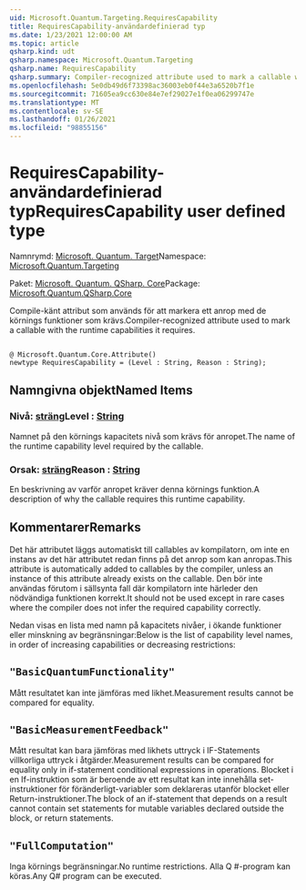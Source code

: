 ```yaml
---
uid: Microsoft.Quantum.Targeting.RequiresCapability
title: RequiresCapability-användardefinierad typ
ms.date: 1/23/2021 12:00:00 AM
ms.topic: article
qsharp.kind: udt
qsharp.namespace: Microsoft.Quantum.Targeting
qsharp.name: RequiresCapability
qsharp.summary: Compiler-recognized attribute used to mark a callable with the runtime capabilities it requires.
ms.openlocfilehash: 5e0db49d6f73398ac36003eb0f44e3a6520b7f1e
ms.sourcegitcommit: 71605ea9cc630e84e7ef29027e1f0ea06299747e
ms.translationtype: MT
ms.contentlocale: sv-SE
ms.lasthandoff: 01/26/2021
ms.locfileid: "98855156"
---
```

# <a name="requirescapability-user-defined-type"></a><span data-ttu-id="f74db-102">RequiresCapability-användardefinierad typ</span><span class="sxs-lookup"><span data-stu-id="f74db-102">RequiresCapability user defined type</span></span>

<span data-ttu-id="f74db-103">Namnrymd: [Microsoft. Quantum. Target](xref:Microsoft.Quantum.Targeting)</span><span class="sxs-lookup"><span data-stu-id="f74db-103">Namespace: [Microsoft.Quantum.Targeting](xref:Microsoft.Quantum.Targeting)</span></span>

<span data-ttu-id="f74db-104">Paket: [Microsoft. Quantum. QSharp. Core](https://nuget.org/packages/Microsoft.Quantum.QSharp.Core)</span><span class="sxs-lookup"><span data-stu-id="f74db-104">Package: [Microsoft.Quantum.QSharp.Core](https://nuget.org/packages/Microsoft.Quantum.QSharp.Core)</span></span>


<span data-ttu-id="f74db-105">Compile-känt attribut som används för att markera ett anrop med de körnings funktioner som krävs.</span><span class="sxs-lookup"><span data-stu-id="f74db-105">Compiler-recognized attribute used to mark a callable with the runtime capabilities it requires.</span></span>

```qsharp

@ Microsoft.Quantum.Core.Attribute()
newtype RequiresCapability = (Level : String, Reason : String);
```



## <a name="named-items"></a><span data-ttu-id="f74db-106">Namngivna objekt</span><span class="sxs-lookup"><span data-stu-id="f74db-106">Named Items</span></span>

### <a name="level--string"></a><span data-ttu-id="f74db-107">Nivå: [sträng](xref:microsoft.quantum.lang-ref.string)</span><span class="sxs-lookup"><span data-stu-id="f74db-107">Level : [String](xref:microsoft.quantum.lang-ref.string)</span></span>

<span data-ttu-id="f74db-108">Namnet på den körnings kapacitets nivå som krävs för anropet.</span><span class="sxs-lookup"><span data-stu-id="f74db-108">The name of the runtime capability level required by the callable.</span></span>
### <a name="reason--string"></a><span data-ttu-id="f74db-109">Orsak: [sträng](xref:microsoft.quantum.lang-ref.string)</span><span class="sxs-lookup"><span data-stu-id="f74db-109">Reason : [String](xref:microsoft.quantum.lang-ref.string)</span></span>

<span data-ttu-id="f74db-110">En beskrivning av varför anropet kräver denna körnings funktion.</span><span class="sxs-lookup"><span data-stu-id="f74db-110">A description of why the callable requires this runtime capability.</span></span>

## <a name="remarks"></a><span data-ttu-id="f74db-111">Kommentarer</span><span class="sxs-lookup"><span data-stu-id="f74db-111">Remarks</span></span>

<span data-ttu-id="f74db-112">Det här attributet läggs automatiskt till callables av kompilatorn, om inte en instans av det här attributet redan finns på det anrop som kan anropas.</span><span class="sxs-lookup"><span data-stu-id="f74db-112">This attribute is automatically added to callables by the compiler, unless an instance of this attribute already exists on the callable.</span></span> <span data-ttu-id="f74db-113">Den bör inte användas förutom i sällsynta fall där kompilatorn inte härleder den nödvändiga funktionen korrekt.</span><span class="sxs-lookup"><span data-stu-id="f74db-113">It should not be used except in rare cases where the compiler does not infer the required capability correctly.</span></span>

<span data-ttu-id="f74db-114">Nedan visas en lista med namn på kapacitets nivåer, i ökande funktioner eller minskning av begränsningar:</span><span class="sxs-lookup"><span data-stu-id="f74db-114">Below is the list of capability level names, in order of increasing capabilities or decreasing restrictions:</span></span>

## `"BasicQuantumFunctionality"`

<span data-ttu-id="f74db-115">Mått resultatet kan inte jämföras med likhet.</span><span class="sxs-lookup"><span data-stu-id="f74db-115">Measurement results cannot be compared for equality.</span></span>

## `"BasicMeasurementFeedback"`

<span data-ttu-id="f74db-116">Mått resultat kan bara jämföras med likhets uttryck i IF-Statements villkorliga uttryck i åtgärder.</span><span class="sxs-lookup"><span data-stu-id="f74db-116">Measurement results can be compared for equality only in if-statement conditional expressions in operations.</span></span> <span data-ttu-id="f74db-117">Blocket i en If-instruktion som är beroende av ett resultat kan inte innehålla set-instruktioner för föränderligt-variabler som deklareras utanför blocket eller Return-instruktioner.</span><span class="sxs-lookup"><span data-stu-id="f74db-117">The block of an if-statement that depends on a result cannot contain set statements for mutable variables declared outside the block, or return statements.</span></span>

## `"FullComputation"`

<span data-ttu-id="f74db-118">Inga körnings begränsningar.</span><span class="sxs-lookup"><span data-stu-id="f74db-118">No runtime restrictions.</span></span> <span data-ttu-id="f74db-119">Alla Q #-program kan köras.</span><span class="sxs-lookup"><span data-stu-id="f74db-119">Any Q# program can be executed.</span></span>
